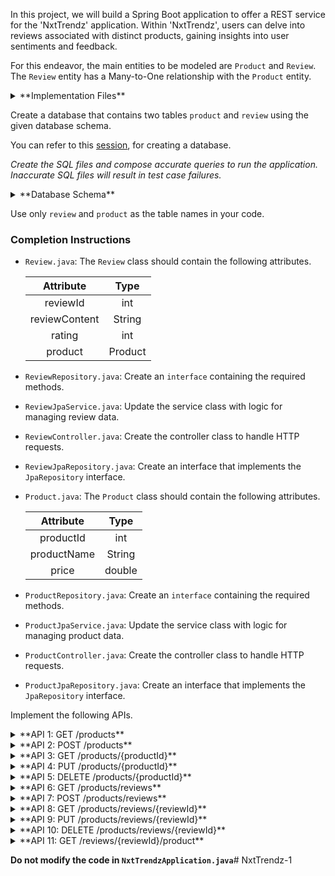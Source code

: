 In this project, we will build a Spring Boot application to offer a REST service for the 'NxtTrendz' application. Within 'NxtTrendz', users can delve into reviews associated with distinct products, gaining insights into user sentiments and feedback.

For this endeavor, the main entities to be modeled are `Product` and `Review`. The `Review` entity has a Many-to-One relationship with the `Product` entity.

<details>
<summary>**Implementation Files**</summary>

Use these files to complete the implementation:

- `ReviewController.java`
- `ReviewRepository.java`
- `ReviewJpaService.java`
- `ReviewJpaRepository.java`
- `Review.java`
- `ProductController.java`
- `ProductRepository.java`
- `ProductJpaService.java`
- `ProductJpaRepository.java`
- `Product.java`

</details>

Create a database that contains two tables `product` and `review` using the given database schema.

You can refer to this [session](https://learning.ccbp.in/course?c_id=e345dfa4-f5ce-406e-b19a-4ed720c54136&s_id=6a60610e-79c2-4e15-b675-45ddbd9bbe82&t_id=f880166e-2f51-4403-81a0-d2430694dae8), for creating a database.

_Create the SQL files and compose accurate queries to run the application. Inaccurate SQL files will result in test case failures._

<details>
<summary>**Database Schema**</summary>

#### Product Table

|   Columns   |                 Type                  |
| :---------: | :-----------------------------------: |
|  productId  | INTEGER (Primary Key, Auto Increment) |
| productName |                 TEXT                  |
|    price    |                DOUBLE                 |

#### Review Table

|    Columns    |                 Type                  |
| :-----------: | :-----------------------------------: |
|   reviewId    | INTEGER (Primary Key, Auto Increment) |
| reviewContent |                 TEXT                  |
|    rating     |                INTEGER                |
|   productId   |         INTEGER (Foreign Key)         |

You can use the given sample data to populate the tables.

<details>
<summary>**Sample Data**</summary>

#### Product Data

| productId |  productName   |  price  |
| :-------: | :------------: | :-----: |
|     1     |   Smartphone   | 599.99  |
|     2     |     Laptop     | 1299.99 |
|     3     | Gaming Console | 399.99  |

#### Review Data

| reviewContent               | rating | productId |
| :-------------------------- | :----: | :-------: |
| Great battery life!         |   5    |     1     |
| Lags sometimes.             |   3    |     1     |
| Perfect for my daily tasks! |   4    |     2     |
| Bit pricey, but worth it.   |   4    |     2     |
| Awesome gaming experience!  |   5    |     3     |
| Needs more exclusive games. |   4    |     3     |

</details>

</details>

<MultiLineNote>

Use only `review` and `product` as the table names in your code.

</MultiLineNote>

### Completion Instructions

- `Review.java`: The `Review` class should contain the following attributes.

    |   Attribute   |  Type   |
    | :-----------: | :-----: |
    |   reviewId    |   int   |
    | reviewContent | String  |
    |    rating     |   int   |
    |    product    | Product |

- `ReviewRepository.java`: Create an `interface` containing the required methods.
- `ReviewJpaService.java`: Update the service class with logic for managing review data.
- `ReviewController.java`: Create the controller class to handle HTTP requests.
- `ReviewJpaRepository.java`: Create an interface that implements the `JpaRepository` interface.
  
- `Product.java`: The `Product` class should contain the following attributes.

    |  Attribute  |  Type  |
    | :---------: | :----: |
    |  productId  |  int   |
    | productName | String |
    |    price    | double |

- `ProductRepository.java`: Create an `interface` containing the required methods.
- `ProductJpaService.java`: Update the service class with logic for managing product data.
- `ProductController.java`: Create the controller class to handle HTTP requests.
- `ProductJpaRepository.java`: Create an interface that implements the `JpaRepository` interface.

Implement the following APIs.

<details>
<summary>**API 1: GET /products**</summary>

#### Path: `/products`

#### Method: `GET`

#### Description:

Returns a list of all products in the `product` table.

#### Response

```json
[
    {
        "productId": 1,
        "productName": "Smartphone",
        "price": 599.99
    },
    ...
]
```

</details>

<details>
<summary>**API 2: POST /products**</summary>

#### Path: `/products`

#### Method: `POST`

#### Description:

Creates a new product in the `product` table. The `productId` is auto-incremented.

#### Request

```json
{
    "productName": "Smartwatch",
    "price": 199.99
}
```

#### Response

```json
{
    "productId": 4,
    "productName": "Smartwatch",
    "price": 199.99
}
```

</details>

<details>
<summary>**API 3: GET /products/{productId}**</summary>

#### Path: `/products/{productId}`

#### Method: `GET`

#### Description:

Returns a product based on the `productId`. If the given `productId` is not found in the `product` table, raise `ResponseStatusException` with `HttpStatus.NOT_FOUND`.


#### Success Response

```json
{
    "productId": 2,
    "productName": "Laptop",
    "price": 1299.99
}
```

</details>

<details>
<summary>**API 4: PUT /products/{productId}**</summary>

#### Path: `/products/{productId}`

#### Method: `PUT`

#### Description:

Updates the details of a product based on the `productId` and returns the updated product details. If the given `productId` is not found in the `product` table, raise `ResponseStatusException` with `HttpStatus.NOT_FOUND`.

#### Request

```json
{
    "productName": "Headphones",
    "price": 99.99
}
```

#### Success Response

```json
{
    "productId": 2,
    "productName": "Headphones",
    "price": 99.99
}
```

</details>

<details>
<summary>**API 5: DELETE /products/{productId}**</summary>

#### Path: `/products/{productId}`

#### Method: `DELETE`

#### Description:

Deletes a product from the `product` table based on the `productId` and returns the status code `204`(raise `ResponseStatusException` with `HttpStatus.NO_CONTENT`). If the given `productId` is not found in the `product` table, raise `ResponseStatusException` with `HttpStatus.NOT_FOUND`. 

</details>

<details>
<summary>**API 6: GET /products/reviews**</summary>

#### Path: `/products/reviews`

#### Method: `GET`

#### Description:

Returns a list of all reviews in the `review` table.

#### Response

```json
[
    {
        "reviewId": 1,
        "reviewContent": "Great battery life!",
        "rating": 5,
        "product": {
            "productId": 1,
            "productName": "Smartphone",
            "price": 599.99
        }
    },
    ...
]
```

</details>

<details>
<summary>**API 7: POST /products/reviews**</summary>

#### Path: `/products/reviews`

#### Method: `POST`

#### Description:

Creates a new review in the `review` table and create an association between the review and the product based on the `productId` of the `product` field. The `reviewId` is auto-incremented.

#### Request

```json
{
    "reviewContent": "Comfortable and lightweight.",
    "rating": 5,
    "product": {
        "productId": 4
    }
}
```

#### Response

```json
{
    "reviewId": 7,
    "reviewContent": "Comfortable and lightweight.",
    "rating": 5,
    "product": {
        "productId": 4,
        "productName": "Smartwatch",
        "price": 199.99
    }
}
```

</details>

<details>
<summary>**API 8: GET /products/reviews/{reviewId}**</summary>

#### Path: `/products/reviews/{reviewId}`

#### Method: `GET`

#### Description:

Returns a review based on the `reviewId`. If the given `reviewId` is not found in the `review` table, raise `ResponseStatusException` with `HttpStatus.NOT_FOUND`.


#### Success Response

```json
{
    "reviewId": 2,
    "reviewContent": "Lags sometimes.",
    "rating": 3,
    "product": {
        "productId": 1,
        "productName": "Smartphone",
        "price": 599.99
    }
}
```

</details>

<details>
<summary>**API 9: PUT /products/reviews/{reviewId}**</summary>

#### Path: `/products/reviews/{reviewId}`

#### Method: `PUT`

#### Description:

Updates the details of a review based on the `reviewId` and returns the updated review details. If the `productId` in the `product` field is provided, update the association between the review and the product based on the `productId`. If the given `reviewId` is not found in the `review` table, raise `ResponseStatusException` with `HttpStatus.NOT_FOUND`.

#### Request

```json
{
    "reviewContent": "Sound quality is average.",
    "rating": 3,
    "product": {
        "productId": 2
    }
}
```

#### Success Response

```json
{
    "reviewId": 7,
    "reviewContent": "Sound quality is average.",
    "rating": 3,
    "product": {
        "productId": 2,
        "productName": "Headphones",
        "price": 99.99
    }
}
```

</details>

<details>
<summary>**API 10: DELETE /products/reviews/{reviewId}**</summary>

#### Path: `/products/reviews/{reviewId}`

#### Method: `DELETE`

#### Description:

Deletes a review from the `review` table based on the `reviewId` and returns the status code `204`(raise `ResponseStatusException` with `HttpStatus.NO_CONTENT`). If the given `reviewId` is not found in the `review` table, raise `ResponseStatusException` with `HttpStatus.NOT_FOUND`.

</details>

<details>
<summary>**API 11: GET /reviews/{reviewId}/product**</summary>

#### Path: `/reviews/{reviewId}/product`

#### Method: `GET`

#### Description:

Returns a product of the review based on the `reviewId`. If the given `reviewId` is not found in the `review` table, raise `ResponseStatusException` with `HttpStatus.NOT_FOUND`.

#### Response

```json
{
    "productId": 1,
    "productName": "Smartphone",
    "price": 599.99
}
```

</details>

**Do not modify the code in `NxtTrendzApplication.java`**# NxtTrendz-1
